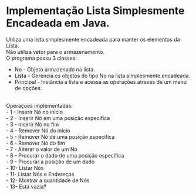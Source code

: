# Implementação Lista Simplesmente Encadeada em Java.
Utiliza uma lista simplesmente encadeada para manter os elementos da Lista. <br>
Não utiliza vetor para o armazenamento.<br>
O programa possu 3 classes:<br>
- No - Objeto armazenado na lista.
- Lista - Gerencia os objetos do tipo No na lista simplesmente encadeada.
- Principal - Instância a lista e acessa as operações através de um menu de opções.
<br>
Operações implementadas:<br>
- 1 - Inserir Nó no início<br>
- 2 - Inserir Nó em uma posição especifica<br>
- 3 - Inserir Nó no fim<br>
- 4 - Remover Nó do início<br>
- 5 - Remover Nó de uma posição específica<br>
- 6 - Remover Nó do fim<br>
- 7 - Alterar o valor de um Nó<br>
- 8 - Procurar o dado de uma posição específica<br>
- 9 - Procurar a posição de um dado<br>
- 10- Listar Nós<br>
- 11- Listar Nós e Endereços<br>
- 12- Mostrar a quantidade de Nós<br>
- 13- Está vazia?<br>